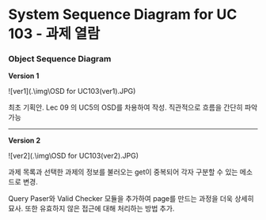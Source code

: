 # System Sequence Diagram for UC 103 - 과제 열람

### Object Sequence Diagram

__Version 1__

![ver1](.\img\OSD for UC103(ver1).JPG)

최초 기획안.  Lec 09 의 UC5의 OSD를 차용하여 작성. 직관적으로 흐름을 간단히 파악가능

-------

__Version 2__

![ver2](.\img\OSD for UC103(ver2).JPG)



과제 목록과 선택한 과제의 정보를 불러오는 get이 중복되어 각자 구분할 수 있는 메소드로 변경.

Query Paser와 Valid Checker 모듈을 추가하여 page를 만드는 과정을 더욱 상세히 묘사. 또한 유효하지 않은 접근에 대해 처리하는 방법 추가.